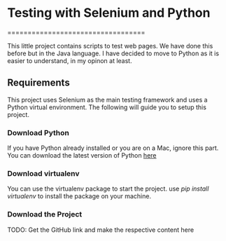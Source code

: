 # Testing with Selenium and Python
==================================

This little project contains scripts to test web pages. We have done this before but in the Java language. I have decided to move to Python
as it is easier to understand, in my opinon at least.

## Requirements

This project uses Selenium as the main testing framework and uses a Python virtual environment. The following will guide you to setup this project.

### Download Python

If you have Python already installed or you are on a Mac, ignore this part. You can download the latest version of Python [here](https://www.python.org/downloads/)

### Download virtualenv

You can use the virtualenv package to start the project. use *pip install virtualenv* to install the package on your machine.

### Download the Project

TODO: Get the GitHub link and make the respective content here

